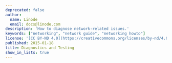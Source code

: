 ```yaml
---
deprecated: false
author:
  name: Linode
  email: docs@linode.com
description: 'How to diagnose network-related issues.'
keywords: ["networking", "network guide", "networking howto"]
license: '[CC BY-ND 4.0](https://creativecommons.org/licenses/by-nd/4.0)'
published: 2015-01-18
title: Diagnostics and Testing
show_in_lists: true
---
```

